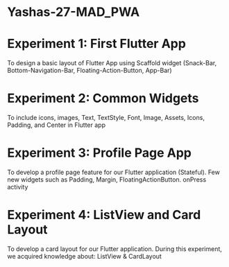 # Yashas-27-MAD_PWA

# Experiment 1:  First Flutter App 

To design a basic layout of Flutter App using Scaffold widget (Snack-Bar, Bottom-Navigation-Bar, Floating-Action-Button, App-Bar)

# Experiment 2: Common Widgets

To include icons, images, Text, TextStyle, Font, Image, Assets, Icons, Padding, and Center  in Flutter app

# Experiment 3: Profile Page App

To develop a profile page feature for our Flutter application (Stateful). Few new widgets such as Padding, Margin, FloatingActionButton. onPress activity

# Experiment 4: ListView and Card Layout

To develop a card layout for our Flutter application.	During this experiment, we acquired knowledge about: ListView &	CardLayout
 
